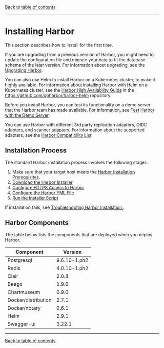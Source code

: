 [Back to table of contents](../_index.md)

----------

# Installing Harbor

This section describes how to install for the first time.

If you are upgrading from a previous version of Harbor, you might need to update the configuration file and migrate your data to fit the database schema of the later version. For information about upgrading, see the [Upgrading Harbor](../../administration/upgrade/_index.md).

You can also use Helm to install Harbor on a Kubernetes cluster, to make it highly available. For information about installing Harbor with Helm on a Kubernetes cluster, see the [Harbor High Availability Guide](https://github.com/goharbor/harbor-helm/blob/master/docs/High%20Availability.md) in the https://github.com/goharbor/harbor-helm repository.

Before you install Harbor, you can test its functionality on a demo server that the Harbor team has made available. For information, see [Test Harbor with the Demo Server](demo_server.md).

You can use Harbor with different 3rd party replication adapters, OIDC adapters, and scanner adapters. For information about the supported adapters, see the [Harbor Compatibility List](harbor_compatibility_list.md).

## Installation Process

The standard Harbor installation process involves the following stages:

1. Make sure that your target host meets the [Harbor Installation Prerequisites](installation_prereqs.md).
1. [Download the Harbor Installer](download_installer.md)
1. [Configure HTTPS Access to Harbor](configure_https.md)
1. [Configure the Harbor YML File](configure_yml_file.md)
1. [Run the Installer Script](run_installer_script.md)

If installation fails, see [Troubleshooting Harbor Installation
](troubleshoot_installation.md).

## Harbor Components

The table below lists the components that are deployed when you deploy Harbor.

|Component|Version|
|---|---|
|Postgresql|9.6.10-1.ph2|
|Redis|4.0.10-1.ph2|
|Clair|2.0.8|
|Beego|1.9.0|
|Chartmuseum|0.9.0|
|Docker/distribution|2.7.1|
|Docker/notary|0.6.1|
|Helm|2.9.1|
|Swagger-ui|3.22.1|

----------
[Back to table of contents](../_index.md)